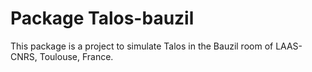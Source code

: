 # Package Talos-bauzil

This package is a project to simulate Talos in the Bauzil room of LAAS-CNRS, Toulouse, France.
